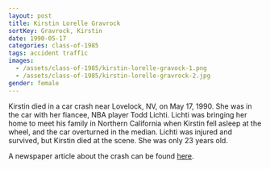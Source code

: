 ```yaml
---
layout: post
title: Kirstin Lorelle Gravrock
sortKey: Gravrock, Kirstin
date: 1990-05-17
categories: class-of-1985
tags: accident traffic
images:
  - /assets/class-of-1985/kirstin-lorelle-gravock-1.png
  - /assets/class-of-1985/kirstin-lorelle-gravrock-2.jpg
gender: female
---
```

Kirstin died in a car crash near Lovelock, NV, on May 17, 1990. She was in the car with her fiancee, NBA player Todd Lichti. Lichti was bringing her home to meet his family in Northern California when Kirstin fell asleep at the wheel, and the car overturned in the median. Lichti was injured and survived, but Kirstin died at the scene. She was only 23 years old.

A newspaper article about the crash can be found [here](https://www.latimes.com/archives/la-xpm-1990-05-18-sp-506-story.html).